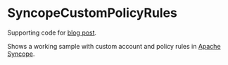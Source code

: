# SyncopeCustomPolicyRules
Supporting code for [blog post](http://blog.tirasa.net/custom-account-and-policy-rules-with-apache-syncope.html).

Shows a working sample with custom account and policy rules in [Apache Syncope](http://syncope.apache.org).
